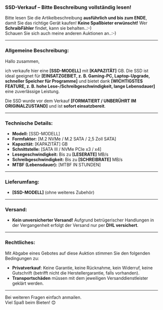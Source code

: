### **SSD-Verkauf – Bitte Beschreibung vollständig lesen!**  

Bitte lesen Sie die Artikelbeschreibung **ausführlich und bis zum ENDE**, damit Sie das richtige Gerät kaufen! **Keine Spaßbieter erwünscht!** Wer **SchraibFähler** findet, kann sie behalten..:-)  
Schauen Sie sich auch meine anderen Auktionen an..:-)  

---

### **Allgemeine Beschreibung:**  
Hallo zusammen,  

ich verkaufe hier eine **[SSD-MODELL]** mit **[KAPAZITÄT]** GB. Die SSD ist ideal geeignet für **[EINSATZGEBIET, z. B. Gaming-PC, Laptop-Upgrade, schneller Speicher für Programme]** und bietet dank **[WICHTIGSTES FEATURE, z. B. hohe Lese-/Schreibgeschwindigkeit, lange Lebensdauer]** eine zuverlässige Leistung.  

Die SSD wurde vor dem Verkauf **[FORMATIERT / UNBERÜHRT IM ORIGINALZUSTAND]** und ist **sofort einsatzbereit**.  

---

### **Technische Details:**  
- **Modell:** [SSD-MODELL]  
- **Formfaktor:** [M.2 NVMe / M.2 SATA / 2,5 Zoll SATA]  
- **Kapazität:** [KAPAZITÄT] GB  
- **Schnittstelle:** [SATA III / NVMe PCIe x3 / x4]  
- **Lesegeschwindigkeit:** Bis zu **[LESERATE]** MB/s  
- **Schreibgeschwindigkeit:** Bis zu **[SCHREIBRATE]** MB/s  
- **MTBF (Lebensdauer):** [MTBF IN STUNDEN]  

---

### **Lieferumfang:**  
- **[SSD-MODELL]** (ohne weiteres Zubehör)  

---

### **Versand:**  
- **Kein unversicherter Versand!** Aufgrund betrügerischer Handlungen in der Vergangenheit erfolgt der Versand nur per **DHL versichert**.  

---

### **Rechtliches:**  
Mit Abgabe eines Gebotes auf diese Auktion stimmen Sie den folgenden Bedingungen zu:  
- **Privatverkauf**: Keine Garantie, keine Rücknahme, kein Widerruf, keine Gutschrift (betrifft nicht die Herstellergarantie, falls vorhanden).  
- **Transportschäden** müssen mit dem jeweiligen Versanddienstleister geklärt werden.  

---

Bei weiteren Fragen einfach anmailen.  
Viel Spaß beim Bieten! 😊  
